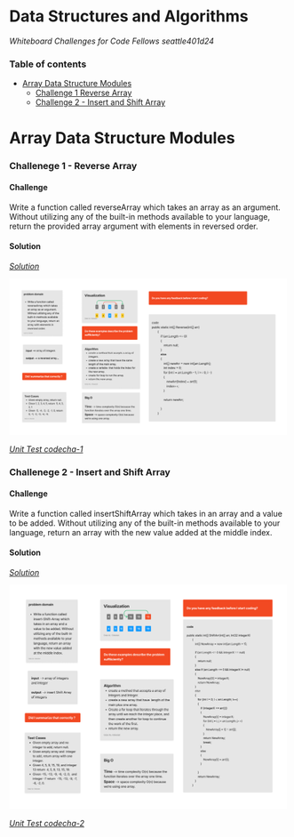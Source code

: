 # Data Structures and Algorithms 



*Whiteboard Challenges for Code Fellows seattle401d24*

### Table of contents

  * [Array Data Structure Modules](#array-data-structure-modules)
    * [Challenge 1 Reverse Array](#reverse-array)
    * [Challenge 2 - Insert and Shift Array](#insert-shift-array)
    

Array Data Structure Modules
=====================

<a id="reverse-array"></a>

### Challenege 1 - Reverse Array 


#### Challenge
Write a function called reverseArray which takes an array as an argument. Without utilizing any of the built-in methods available to your language, return the provided array argument with elements in reversed order.

#### Solution
*[Solution](.\c-sharp\DataStructures\CodeChallenges\Code.Challenges1.cs)*

<img src="./assets/codech1.jpg" style="width: 500px;">

*[Unit Test codecha-1](.\c-sharp\DataStructures\CodeChallengesTests\CodeChallenge-1-Tests.cs)*


<a id="insert-shift-array"></a>

### Challenege 2 - Insert and Shift Array

#### Challenge
Write a function called insertShiftArray which takes in an array and a value to be added. Without utilizing any of the built-in methods available to your language, return an array with the new value added at the middle index.

#### Solution
*[Solution](.\c-sharp\DataStructures\CodeChallenges\Code.Challenges2.cs)*

<img src="./assets/shift-ch2.jpg" style="width: 500px;">

*[Unit Test codecha-2](.\c-sharp\DataStructures\CodeChallengesTests\CodeChallenge-2-Tests.cs)*

